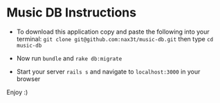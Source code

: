 # Music DB Instructions

- To download this application copy and paste the following into your terminal: `git clone git@github.com:nax3t/music-db.git` then type `cd music-db`

- Now run `bundle` and `rake db:migrate`

- Start your server `rails s` and navigate to `localhost:3000` in your browser

Enjoy :)